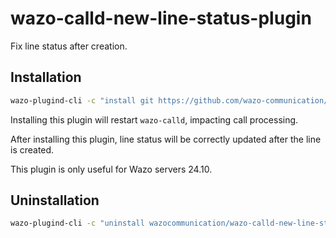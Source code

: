 # wazo-calld-new-line-status-plugin

Fix line status after creation.

## Installation

```sh
wazo-plugind-cli -c "install git https://github.com/wazo-communication/wazo-calld-new-line-status-plugin"
```

Installing this plugin will restart `wazo-calld`, impacting call processing.

After installing this plugin, line status will be correctly updated after the line is created.

This plugin is only useful for Wazo servers 24.10.

## Uninstallation

```sh
wazo-plugind-cli -c "uninstall wazocommunication/wazo-calld-new-line-status"
```
